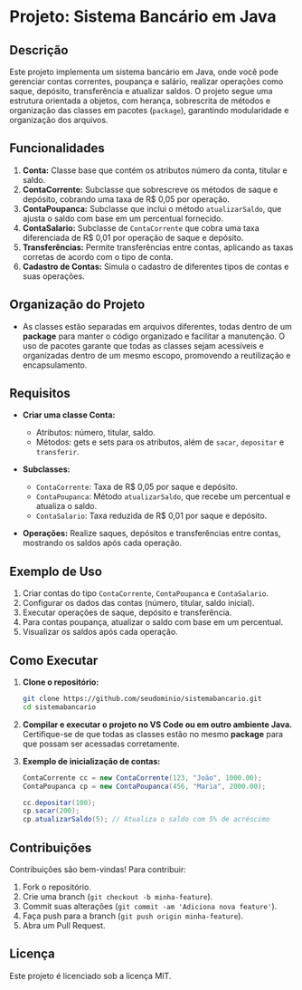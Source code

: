 # Projeto: Sistema Bancário em Java

## Descrição
Este projeto implementa um sistema bancário em Java, onde você pode gerenciar contas correntes, poupança e salário, realizar operações como saque, depósito, transferência e atualizar saldos. O projeto segue uma estrutura orientada a objetos, com herança, sobrescrita de métodos e organização das classes em pacotes (`package`), garantindo modularidade e organização dos arquivos.

## Funcionalidades
1. **Conta:** Classe base que contém os atributos número da conta, titular e saldo.
2. **ContaCorrente:** Subclasse que sobrescreve os métodos de saque e depósito, cobrando uma taxa de R$ 0,05 por operação.
3. **ContaPoupanca:** Subclasse que inclui o método `atualizarSaldo`, que ajusta o saldo com base em um percentual fornecido.
4. **ContaSalario:** Subclasse de `ContaCorrente` que cobra uma taxa diferenciada de R$ 0,01 por operação de saque e depósito.
5. **Transferências:** Permite transferências entre contas, aplicando as taxas corretas de acordo com o tipo de conta.
6. **Cadastro de Contas:** Simula o cadastro de diferentes tipos de contas e suas operações.

## Organização do Projeto
- As classes estão separadas em arquivos diferentes, todas dentro de um **package** para manter o código organizado e facilitar a manutenção. O uso de pacotes garante que todas as classes sejam acessíveis e organizadas dentro de um mesmo escopo, promovendo a reutilização e encapsulamento.

## Requisitos
- **Criar uma classe Conta:**
   - Atributos: número, titular, saldo.
   - Métodos: gets e sets para os atributos, além de `sacar`, `depositar` e `transferir`.

- **Subclasses:**
   - `ContaCorrente`: Taxa de R$ 0,05 por saque e depósito.
   - `ContaPoupanca`: Método `atualizarSaldo`, que recebe um percentual e atualiza o saldo.
   - `ContaSalario`: Taxa reduzida de R$ 0,01 por saque e depósito.

- **Operações:** Realize saques, depósitos e transferências entre contas, mostrando os saldos após cada operação.

## Exemplo de Uso
1. Criar contas do tipo `ContaCorrente`, `ContaPoupanca` e `ContaSalario`.
2. Configurar os dados das contas (número, titular, saldo inicial).
3. Executar operações de saque, depósito e transferência.
4. Para contas poupança, atualizar o saldo com base em um percentual.
5. Visualizar os saldos após cada operação.

## Como Executar
1. **Clone o repositório:**
   ```bash
   git clone https://github.com/seudominio/sistemabancario.git
   cd sistemabancario
   ```

2. **Compilar e executar o projeto no VS Code ou em outro ambiente Java.**
   Certifique-se de que todas as classes estão no mesmo **package** para que possam ser acessadas corretamente.

3. **Exemplo de inicialização de contas:**
   ```java
   ContaCorrente cc = new ContaCorrente(123, "João", 1000.00);
   ContaPoupanca cp = new ContaPoupanca(456, "Maria", 2000.00);

   cc.depositar(100);
   cp.sacar(200);
   cp.atualizarSaldo(5); // Atualiza o saldo com 5% de acréscimo
   ```

## Contribuições
Contribuições são bem-vindas! Para contribuir:
1. Fork o repositório.
2. Crie uma branch (`git checkout -b minha-feature`).
3. Commit suas alterações (`git commit -am 'Adiciona nova feature'`).
4. Faça push para a branch (`git push origin minha-feature`).
5. Abra um Pull Request.

## Licença
Este projeto é licenciado sob a licença MIT.
